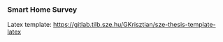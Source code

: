 ### Smart Home Survey
Latex template: https://gitlab.tilb.sze.hu/GKrisztian/sze-thesis-template-latex
